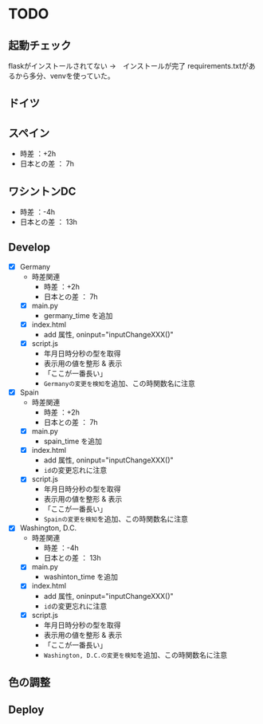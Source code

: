 # TODO

## 起動チェック
flaskがインストールされてない ->　インストールが完了
requirements.txtがあるから多分、venvを使っていた。

## ドイツ

## スペイン
* 時差          ：+2h
* 日本との差    ： 7h

## ワシントンDC
* 時差          ：-4h
* 日本との差    ： 13h

## Develop
* [X] Germany
  * 時差関連
    * 時差          ：+2h
    * 日本との差    ： 7h
  * [X] main.py
    * germany_time を追加
  * [X] index.html
    * add 属性, oninput="inputChangeXXX()"
  * [X] script.js
    * 年月日時分秒の型を取得
    * 表示用の値を整形 & 表示
    * 「ここが一番長い」
    * `Germanyの変更を検知`を追加、この時関数名に注意

* [X] Spain
  * 時差関連
    * 時差          ：+2h
    * 日本との差    ： 7h
  * [X] main.py
    * spain_time を追加
  * [X] index.html
    * add 属性, oninput="inputChangeXXX()"
    * `id`の変更忘れに注意
  * [X] script.js
    * 年月日時分秒の型を取得
    * 表示用の値を整形 & 表示
    * 「ここが一番長い」
    * `Spainの変更を検知`を追加、この時関数名に注意

* [X] Washington, D.C.
  * 時差関連
    * 時差          ：-4h
    * 日本との差    ： 13h
  * [X] main.py
    * washinton_time を追加
  * [X] index.html
    * add 属性, oninput="inputChangeXXX()"
    * `id`の変更忘れに注意
  * [X] script.js
    * 年月日時分秒の型を取得
    * 表示用の値を整形 & 表示
    * 「ここが一番長い」
    * `Washington, D.C.の変更を検知`を追加、この時関数名に注意


## 色の調整

## Deploy